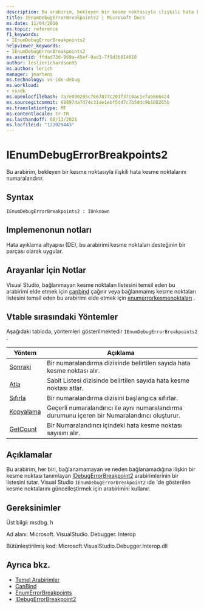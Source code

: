 ```yaml
---
description: Bu arabirim, bekleyen bir kesme noktasıyla ilişkili hata kesme noktalarını numaralandırır.
title: IEnumDebugErrorBreakpoints2 | Microsoft Docs
ms.date: 11/04/2016
ms.topic: reference
f1_keywords:
- IEnumDebugErrorBreakpoints2
helpviewer_keywords:
- IEnumDebugErrorBreakpoints2
ms.assetid: ffdad73d-969a-45ef-9ad1-7f5d3b814018
author: leslierichardson95
ms.author: lerich
manager: jmartens
ms.technology: vs-ide-debug
ms.workload:
- vssdk
ms.openlocfilehash: 7a7e090205c7667877c203f37c0ac1e7a5666424
ms.sourcegitcommit: 68897da7d74c31ae1ebf5d47c7b5ddc9b108265b
ms.translationtype: MT
ms.contentlocale: tr-TR
ms.lasthandoff: 08/13/2021
ms.locfileid: "122029443"
---
```

# <a name="ienumdebugerrorbreakpoints2"></a>IEnumDebugErrorBreakpoints2
Bu arabirim, bekleyen bir kesme noktasıyla ilişkili hata kesme noktalarını numaralandırır.

## <a name="syntax"></a>Syntax

```
IEnumDebugErrorBreakpoints2 : IUnknown
```

## <a name="notes-for-implementers"></a>Implemenonun notları
 Hata ayıklama altyapısı (DE), bu arabirimi kesme noktaları desteğinin bir parçası olarak uygular.

## <a name="notes-for-callers"></a>Arayanlar İçin Notlar
 Visual Studio, bağlanmayan kesme noktaları listesini temsil eden bu arabirimi elde etmek için [canbind](../../../extensibility/debugger/reference/idebugpendingbreakpoint2-canbind.md) çağırır veya bağlanmamış kesme noktaları listesini temsil eden bu arabirimi elde etmek için [enumerrorkesmenoktaları](../../../extensibility/debugger/reference/idebugpendingbreakpoint2-enumerrorbreakpoints.md) .

## <a name="methods-in-vtable-order"></a>Vtable sırasındaki Yöntemler
 Aşağıdaki tabloda, yöntemleri gösterilmektedir `IEnumDebugErrorBreakpoints2` .

|Yöntem|Açıklama|
|------------|-----------------|
|[Sonraki](../../../extensibility/debugger/reference/ienumdebugerrorbreakpoints2-next.md)|Bir numaralandırma dizisinde belirtilen sayıda hata kesme noktası alır.|
|[Atla](../../../extensibility/debugger/reference/ienumdebugerrorbreakpoints2-skip.md)|Sabit Listesi dizisinde belirtilen sayıda hata kesme noktası atlar.|
|[Sıfırla](../../../extensibility/debugger/reference/ienumdebugerrorbreakpoints2-reset.md)|Bir numaralandırma dizisini başlangıca sıfırlar.|
|[Kopyalama](../../../extensibility/debugger/reference/ienumdebugerrorbreakpoints2-clone.md)|Geçerli numaralandırıcı ile aynı numaralandırma durumunu içeren bir Numaralandırıcı oluşturur.|
|[GetCount](../../../extensibility/debugger/reference/ienumdebugerrorbreakpoints2-getcount.md)|Bir Numaralandırıcı içindeki hata kesme noktası sayısını alır.|

## <a name="remarks"></a>Açıklamalar
 Bu arabirim, her biri, bağlanamamayan ve neden bağlanamadığına ilişkin bir kesme noktası tanımlayan [IDebugErrorBreakpoint2](../../../extensibility/debugger/reference/idebugerrorbreakpoint2.md) arabirimlerinin bir listesini tutar. Visual Studio `IEnumDebugErrorBreakpoint2` ıde 'de gösterilen kesme noktalarını güncelleştirmek için arabirimini kullanır.

## <a name="requirements"></a>Gereksinimler
 Üst bilgi: msdbg. h

 Ad alanı: Microsoft. VisualStudio. Debugger. Interop

 Bütünleştirilmiş kod: Microsoft.VisualStudio.Debugger.Interop.dll

## <a name="see-also"></a>Ayrıca bkz.
- [Temel Arabirimler](../../../extensibility/debugger/reference/core-interfaces.md)
- [CanBind](../../../extensibility/debugger/reference/idebugpendingbreakpoint2-canbind.md)
- [EnumErrorBreakpoints](../../../extensibility/debugger/reference/idebugpendingbreakpoint2-enumerrorbreakpoints.md)
- [IDebugErrorBreakpoint2](../../../extensibility/debugger/reference/idebugerrorbreakpoint2.md)
